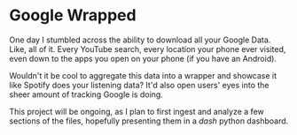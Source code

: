 # Google Wrapped

One day I stumbled across the ability to download all your Google Data. Like, all of it. Every YouTube search, every location your phone ever visited, even down to the apps you open on your phone (if you have an Android).

Wouldn't it be cool to aggregate this data into a wrapper and showcase it like Spotify does your listening data? It'd also open users' eyes into the sheer amount of tracking Google is doing.

This project will be ongoing, as I plan to first ingest and analyze a few sections of the files, hopefully presenting them in a _dash_ python dashboard.
